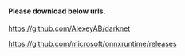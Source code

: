 #### Please download below urls.

https://github.com/AlexeyAB/darknet

https://github.com/microsoft/onnxruntime/releases
